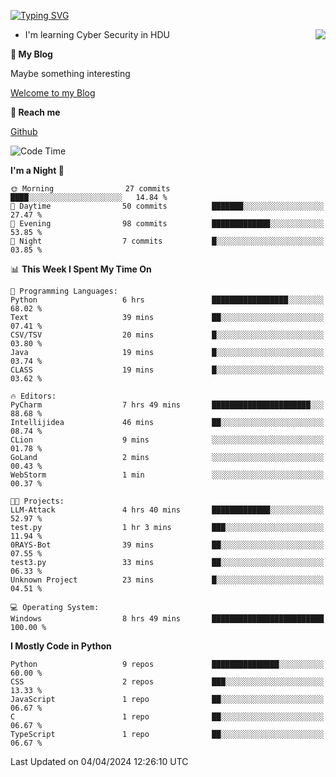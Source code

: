[![Typing SVG](https://readme-typing-svg.herokuapp.com?font=Fira+Code&pause=1000&random=false&width=450&height=60&lines=Hello+%F0%9F%91%8B%F0%9F%8F%BB;I'm+JBNRZ)](https://git.io/typing-svg)

<a href="#">
  <img align="right" src="https://github-readme-stats.vercel.app/api?username=JBNRZ&show_icons=true&bg_color=15,f2f7fd,E0EAFC" />
</a>

- I'm learning Cyber Security in HDU

 **🌱 My Blog**

Maybe something interesting

[Welcome to my Blog](https://jbnrz.com.cn/)

 **💬 Reach me** 

[Github](https://github.com/JBNRZ)


<!--START_SECTION:waka-->
![Code Time](http://img.shields.io/badge/Code%20Time-415%20hrs%2048%20mins-blue)

**I'm a Night 🦉** 

```text
🌞 Morning                27 commits          ████░░░░░░░░░░░░░░░░░░░░░   14.84 % 
🌆 Daytime                50 commits          ███████░░░░░░░░░░░░░░░░░░   27.47 % 
🌃 Evening                98 commits          █████████████░░░░░░░░░░░░   53.85 % 
🌙 Night                  7 commits           █░░░░░░░░░░░░░░░░░░░░░░░░   03.85 % 
```


📊 **This Week I Spent My Time On** 

```text
💬 Programming Languages: 
Python                   6 hrs               █████████████████░░░░░░░░   68.02 % 
Text                     39 mins             ██░░░░░░░░░░░░░░░░░░░░░░░   07.41 % 
CSV/TSV                  20 mins             █░░░░░░░░░░░░░░░░░░░░░░░░   03.80 % 
Java                     19 mins             █░░░░░░░░░░░░░░░░░░░░░░░░   03.74 % 
CLASS                    19 mins             █░░░░░░░░░░░░░░░░░░░░░░░░   03.62 % 

🔥 Editors: 
PyCharm                  7 hrs 49 mins       ██████████████████████░░░   88.68 % 
Intellijidea             46 mins             ██░░░░░░░░░░░░░░░░░░░░░░░   08.74 % 
CLion                    9 mins              ░░░░░░░░░░░░░░░░░░░░░░░░░   01.78 % 
GoLand                   2 mins              ░░░░░░░░░░░░░░░░░░░░░░░░░   00.43 % 
WebStorm                 1 min               ░░░░░░░░░░░░░░░░░░░░░░░░░   00.37 % 

🐱‍💻 Projects: 
LLM-Attack               4 hrs 40 mins       █████████████░░░░░░░░░░░░   52.97 % 
test.py                  1 hr 3 mins         ███░░░░░░░░░░░░░░░░░░░░░░   11.94 % 
0RAYS-Bot                39 mins             ██░░░░░░░░░░░░░░░░░░░░░░░   07.55 % 
test3.py                 33 mins             ██░░░░░░░░░░░░░░░░░░░░░░░   06.33 % 
Unknown Project          23 mins             █░░░░░░░░░░░░░░░░░░░░░░░░   04.51 % 

💻 Operating System: 
Windows                  8 hrs 49 mins       █████████████████████████   100.00 % 
```

**I Mostly Code in Python** 

```text
Python                   9 repos             ███████████████░░░░░░░░░░   60.00 % 
CSS                      2 repos             ███░░░░░░░░░░░░░░░░░░░░░░   13.33 % 
JavaScript               1 repo              ██░░░░░░░░░░░░░░░░░░░░░░░   06.67 % 
C                        1 repo              ██░░░░░░░░░░░░░░░░░░░░░░░   06.67 % 
TypeScript               1 repo              ██░░░░░░░░░░░░░░░░░░░░░░░   06.67 % 
```




 Last Updated on 04/04/2024 12:26:10 UTC
<!--END_SECTION:waka-->
